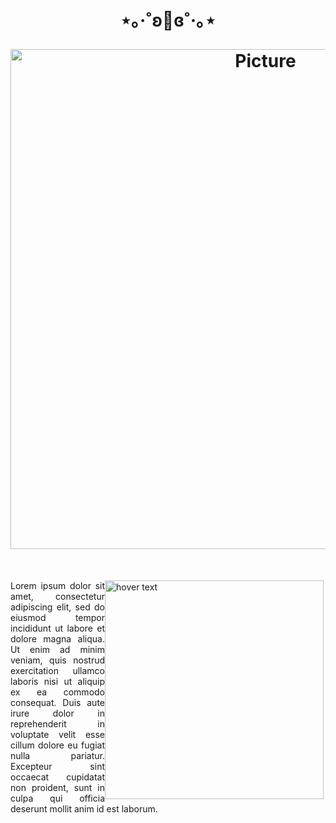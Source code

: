 
<h1 align="center">
<p>⋆｡‧˚ʚ🎪ɞ˚‧｡⋆</p>
  <img src="https://github.com/user-attachments/assets/cb89eb85-ff39-4e15-a855-7010e62dd7b0" 
        alt="Picture" 
        width="800"   />
</h1>
<br>

<p align="justify">
  <img align="left" src="https://static.wikia.nocookie.net/dandys-world-robloxhorror/images/0/06/Looey_Full_Icon.png/revision/latest/scale-to-width/360?cb=20250123001600" width="350" title="hover text" style="float:right;">
  Lorem ipsum dolor sit amet, consectetur adipiscing elit, sed do eiusmod tempor incididunt ut labore et dolore magna aliqua. Ut enim ad minim veniam, quis nostrud exercitation ullamco laboris nisi ut aliquip ex ea commodo consequat. Duis aute irure dolor in reprehenderit in voluptate velit esse cillum dolore eu fugiat nulla pariatur. Excepteur sint occaecat cupidatat non proident, sunt in culpa qui officia deserunt mollit anim id est laborum.
</p>
  








